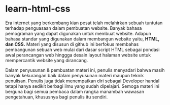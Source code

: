 # learn-html-css
Era internet yang berkembang kian pesat telah melahirkan sebuah tuntutan terhadap penguasaan dalam pembuatan website.
Banyak bahasa pemograman yang dapat digunakan untuk membuat website. Adapun bahasa standar yang digunakan dalam membangun website yaitu, <b>HTML, dan CSS.</b> 
Materi yang disusun di github ini berfokus membahas pembangunan sebuah web mulai dari dasar script HTML sebagai pondasi awal perancangan web hinggga desain layout
halaman website untuk mempercantik website yang dirancang.<br/>

Dalam penyusunan & pembuatan materi ini, penulis menyadari bahwa masih banyak kekurangan baik dalam penyusunan materi maupun teknik penulisan. Penulis juga tidak menempatkan diri
sebagai Developer handal tetapi hanya sedikit berbagi ilmu yang sudah dipelajari. Semoga materi ini berguna bagi semua pembaca dalam rangka manambah wawasan pengetahuan, khususnya bagi
penulis itu sendiri.
